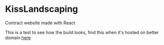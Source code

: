 # KissLandscaping
Contract website made with React

This is a test to see how the build looks,
find this when it's hosted on better domain 
<a href="https://www.kisslandscaping.com/" target="_blank" text-docoration="none">here</a>
